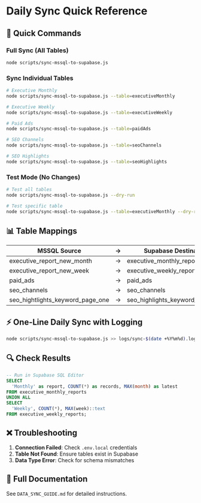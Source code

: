 # Daily Sync Quick Reference

## 🚀 Quick Commands

### Full Sync (All Tables)
```bash
node scripts/sync-mssql-to-supabase.js
```

### Sync Individual Tables
```bash
# Executive Monthly
node scripts/sync-mssql-to-supabase.js --table=executiveMonthly

# Executive Weekly  
node scripts/sync-mssql-to-supabase.js --table=executiveWeekly

# Paid Ads
node scripts/sync-mssql-to-supabase.js --table=paidAds

# SEO Channels
node scripts/sync-mssql-to-supabase.js --table=seoChannels

# SEO Highlights
node scripts/sync-mssql-to-supabase.js --table=seoHighlights
```

### Test Mode (No Changes)
```bash
# Test all tables
node scripts/sync-mssql-to-supabase.js --dry-run

# Test specific table
node scripts/sync-mssql-to-supabase.js --table=executiveMonthly --dry-run
```

## 📊 Table Mappings

| MSSQL Source | → | Supabase Destination |
|--------------|---|---------------------|
| executive_report_new_month | → | executive_monthly_reports |
| executive_report_new_week | → | executive_weekly_reports |
| paid_ads | → | paid_ads |
| seo_channels | → | seo_channels |
| seo_hightlights_keyword_page_one | → | seo_highlights_keyword_page_one |

## ⚡ One-Line Daily Sync with Logging

```bash
node scripts/sync-mssql-to-supabase.js >> logs/sync-$(date +%Y%m%d).log 2>&1
```

## 🔍 Check Results

```sql
-- Run in Supabase SQL Editor
SELECT 
  'Monthly' as report, COUNT(*) as records, MAX(month) as latest 
FROM executive_monthly_reports
UNION ALL
SELECT 
  'Weekly', COUNT(*), MAX(week)::text 
FROM executive_weekly_reports;
```

## ❌ Troubleshooting

1. **Connection Failed**: Check `.env.local` credentials
2. **Table Not Found**: Ensure tables exist in Supabase
3. **Data Type Error**: Check for schema mismatches

## 📖 Full Documentation

See `DATA_SYNC_GUIDE.md` for detailed instructions.